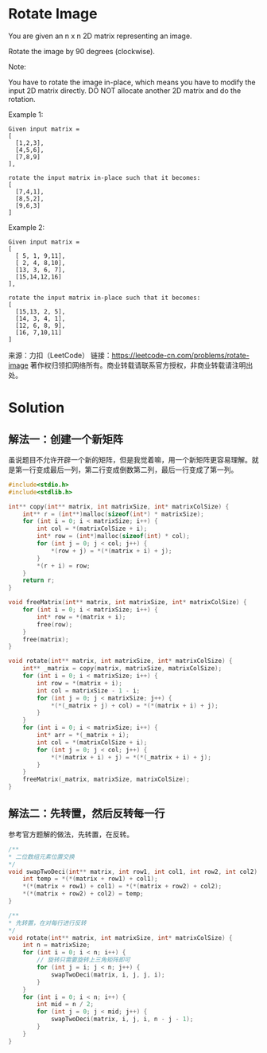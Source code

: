 # Rotate Image

You are given an n x n 2D matrix representing an image.

Rotate the image by 90 degrees (clockwise).

Note:

You have to rotate the image in-place, which means you have to modify the input 2D matrix directly. DO NOT allocate another 2D matrix and do the rotation.

Example 1:

```
Given input matrix = 
[
  [1,2,3],
  [4,5,6],
  [7,8,9]
],

rotate the input matrix in-place such that it becomes:
[
  [7,4,1],
  [8,5,2],
  [9,6,3]
]
```

Example 2:

```
Given input matrix =
[
  [ 5, 1, 9,11],
  [ 2, 4, 8,10],
  [13, 3, 6, 7],
  [15,14,12,16]
], 

rotate the input matrix in-place such that it becomes:
[
  [15,13, 2, 5],
  [14, 3, 4, 1],
  [12, 6, 8, 9],
  [16, 7,10,11]
]
```



来源：力扣（LeetCode）
链接：https://leetcode-cn.com/problems/rotate-image
著作权归领扣网络所有。商业转载请联系官方授权，非商业转载请注明出处。

# Solution

## 解法一：创建一个新矩阵

虽说题目不允许开辟一个新的矩阵，但是我觉着嘛，用一个新矩阵更容易理解。就是第一行变成最后一列，第二行变成倒数第二列，最后一行变成了第一列。

```c
#include<stdio.h>
#include<stdlib.h>

int** copy(int** matrix, int matrixSize, int* matrixColSize) {
	int** r = (int**)malloc(sizeof(int*) * matrixSize);
	for (int i = 0; i < matrixSize; i++) {
		int col = *(matrixColSize + i);
		int* row = (int*)malloc(sizeof(int) * col);
		for (int j = 0; j < col; j++) {
			*(row + j) = *(*(matrix + i) + j);
		}
		*(r + i) = row;
	}
	return r;
}

void freeMatrix(int** matrix, int matrixSize, int* matrixColSize) {
	for (int i = 0; i < matrixSize; i++) {
		int* row = *(matrix + i);
		free(row);
	}
	free(matrix);
}

void rotate(int** matrix, int matrixSize, int* matrixColSize) {
	int** _matrix = copy(matrix, matrixSize, matrixColSize);
	for (int i = 0; i < matrixSize; i++) {
		int row = *(matrix + i);
		int col = matrixSize - 1 - i;
		for (int j = 0; j < matrixSize; j++) {
			*(*(_matrix + j) + col) = *(*(matrix + i) + j);
		}
	}
	for (int i = 0; i < matrixSize; i++) {
		int* arr = *(_matrix + i);
		int col = *(matrixColSize + i);
		for (int j = 0; j < col; j++) {
			*(*(matrix + i) + j) = *(*(_matrix + i) + j);
		}
	}
	freeMatrix(_matrix, matrixSize, matrixColSize);
}
```



## 解法二：先转置，然后反转每一行

参考官方题解的做法，先转置，在反转。

```c
/**
* 二位数组元素位置交换
*/
void swapTwoDeci(int** matrix, int row1, int col1, int row2, int col2) {
	int temp = *(*(matrix + row1) + col1);
	*(*(matrix + row1) + col1) = *(*(matrix + row2) + col2);
	*(*(matrix + row2) + col2) = temp;
}

/**
* 先转置，在对每行进行反转
*/
void rotate(int** matrix, int matrixSize, int* matrixColSize) {
	int n = matrixSize;
	for (int i = 0; i < n; i++) {
		// 旋转只需要旋转上三角矩阵即可
		for (int j = i; j < n; j++) {
			swapTwoDeci(matrix, i, j, j, i);
		}
	}
	for (int i = 0; i < n; i++) {
		int mid = n / 2;
		for (int j = 0; j < mid; j++) {
			swapTwoDeci(matrix, i, j, i, n - j - 1);
		}
	}
}
```

